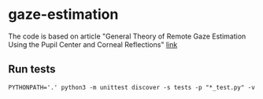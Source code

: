 # gaze-estimation

The code is based on article "General Theory of Remote Gaze Estimation Using the Pupil Center and Corneal Reflections"
[link](http://ieeexplore.ieee.org/document/1634506/)



## Run tests

```
PYTHONPATH='.' python3 -m unittest discover -s tests -p "*_test.py" -v
```

